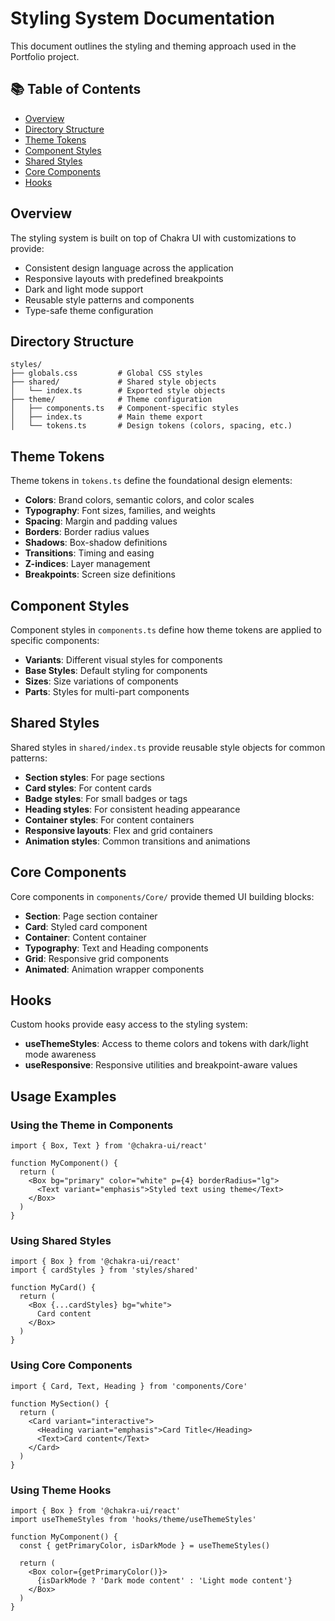 # Styling System Documentation

This document outlines the styling and theming approach used in the Portfolio project.

## 📚 Table of Contents

- [Overview](#overview)
- [Directory Structure](#directory-structure)
- [Theme Tokens](#theme-tokens)
- [Component Styles](#component-styles)
- [Shared Styles](#shared-styles)
- [Core Components](#core-components)
- [Hooks](#hooks)

## Overview

The styling system is built on top of Chakra UI with customizations to provide:

- Consistent design language across the application
- Responsive layouts with predefined breakpoints
- Dark and light mode support
- Reusable style patterns and components
- Type-safe theme configuration

## Directory Structure

```
styles/
├── globals.css         # Global CSS styles
├── shared/             # Shared style objects
│   └── index.ts        # Exported style objects
├── theme/              # Theme configuration
│   ├── components.ts   # Component-specific styles
│   ├── index.ts        # Main theme export
│   └── tokens.ts       # Design tokens (colors, spacing, etc.)
```

## Theme Tokens

Theme tokens in `tokens.ts` define the foundational design elements:

- **Colors**: Brand colors, semantic colors, and color scales
- **Typography**: Font sizes, families, and weights
- **Spacing**: Margin and padding values
- **Borders**: Border radius values
- **Shadows**: Box-shadow definitions
- **Transitions**: Timing and easing
- **Z-indices**: Layer management
- **Breakpoints**: Screen size definitions

## Component Styles

Component styles in `components.ts` define how theme tokens are applied to specific components:

- **Variants**: Different visual styles for components
- **Base Styles**: Default styling for components
- **Sizes**: Size variations of components
- **Parts**: Styles for multi-part components

## Shared Styles

Shared styles in `shared/index.ts` provide reusable style objects for common patterns:

- **Section styles**: For page sections
- **Card styles**: For content cards
- **Badge styles**: For small badges or tags
- **Heading styles**: For consistent heading appearance
- **Container styles**: For content containers
- **Responsive layouts**: Flex and grid containers
- **Animation styles**: Common transitions and animations

## Core Components

Core components in `components/Core/` provide themed UI building blocks:

- **Section**: Page section container
- **Card**: Styled card component
- **Container**: Content container
- **Typography**: Text and Heading components
- **Grid**: Responsive grid components
- **Animated**: Animation wrapper components

## Hooks

Custom hooks provide easy access to the styling system:

- **useThemeStyles**: Access to theme colors and tokens with dark/light mode awareness
- **useResponsive**: Responsive utilities and breakpoint-aware values

## Usage Examples

### Using the Theme in Components

```tsx
import { Box, Text } from '@chakra-ui/react'

function MyComponent() {
  return (
    <Box bg="primary" color="white" p={4} borderRadius="lg">
      <Text variant="emphasis">Styled text using theme</Text>
    </Box>
  )
}
```

### Using Shared Styles

```tsx
import { Box } from '@chakra-ui/react'
import { cardStyles } from 'styles/shared'

function MyCard() {
  return (
    <Box {...cardStyles} bg="white">
      Card content
    </Box>
  )
}
```

### Using Core Components

```tsx
import { Card, Text, Heading } from 'components/Core'

function MySection() {
  return (
    <Card variant="interactive">
      <Heading variant="emphasis">Card Title</Heading>
      <Text>Card content</Text>
    </Card>
  )
}
```

### Using Theme Hooks

```tsx
import { Box } from '@chakra-ui/react'
import useThemeStyles from 'hooks/theme/useThemeStyles'

function MyComponent() {
  const { getPrimaryColor, isDarkMode } = useThemeStyles()

  return (
    <Box color={getPrimaryColor()}>
      {isDarkMode ? 'Dark mode content' : 'Light mode content'}
    </Box>
  )
}
```
